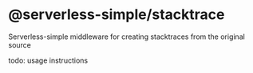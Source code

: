 # @serverless-simple/stacktrace

Serverless-simple middleware for creating stacktraces from the original source

todo: usage instructions

